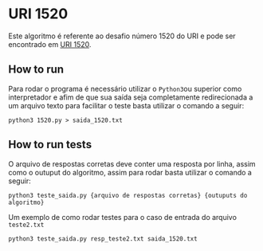 
# URI 1520
Este algoritmo é referente ao desafio número 1520 do URI e pode ser encontrado em [URI 1520](https://www.urionlinejudge.com.br/judge/pt/problems/view/1520).

## How to run

Para rodar o programa é necessário utilizar o `Python3`ou superior como interpretador e afim de que sua saída seja completamente redirecionada a um arquivo texto para facilitar o teste basta utilizar o comando a seguir:
    
    python3 1520.py > saida_1520.txt

## How to run tests

O arquivo de respostas corretas deve conter uma resposta por linha, assim como o outuput do algoritmo, assim para rodar basta utilizar o comando a seguir:

    python3 teste_saida.py {arquivo de respostas corretas} {outuputs do algoritmo}

Um exemplo de como rodar testes para o caso de entrada do arquivo `teste2.txt`

    python3 teste_saida.py resp_teste2.txt saida_1520.txt
